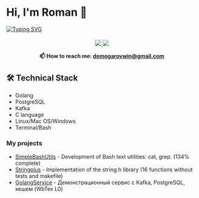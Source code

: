 # Hi, I'm Roman 👋
<a href="https://git.io/typing-svg"><img src="https://readme-typing-svg.demolab.com?font=Fira+Code&pause=3000&color=03F700&center=true&multiline=true&random=false&width=1000&height=29&lines=Pre-junior+programmer.+I+study+at+school+21.+I+post+my+finished+projects+on+GitHub." alt="Typing SVG" /></a>
<h4 align="center"> <a align="center" href="https://t.me/syn_0tca">
       <img src="https://img.shields.io/badge/Telegram-2CA5E0?style=for-the-badge&logo=telegram&logoColor=white"/>
   </a>
    <a href="mailto:domogarovwin@gmail.com"/>
       <img src="https://img.shields.io/badge/Gmail-D14836?style=for-the-badge&logo=gmail&logoColor=white"/>
   </a>
<p></p>
📫 How to reach me: <a href='mailto:roman.beskrovnyy@gmail.com'>domogarovwin@gmail.com</a>
</h4>

## 🛠 Technical Stack
*   Golang
*   PostgreSQL
*   Kafka
*   C language
*   Linux/Mac OS/Windows
*   Terminal/Bash

### My projects

*   [SimpleBashUtils](https://github.com/fathersson/C3_SimpleBashUtils-1) - Development of Bash text utilities: cat, grep. (134% complete)
*   [Stringplus](https://github.com/fathersson/C2_s21_stringplus-1) - Implementation of the string.h library (16 functions without tests and makefile)
*   [GolangService](https://github.com/fathersson/GolangService) - Демонстрационный сервис с Kafka, PostgreSQL, кешем (WbTex L0)
